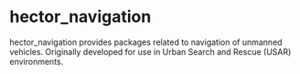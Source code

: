 # hector_navigation
hector_navigation provides packages related to navigation of unmanned vehicles.
Originally developed for use in Urban Search and Rescue (USAR) environments.
